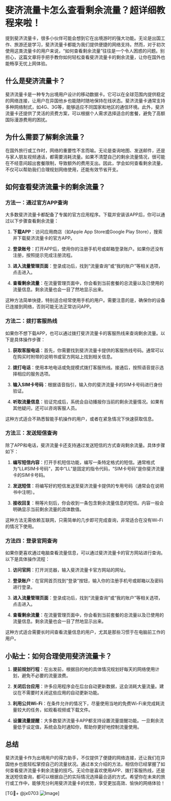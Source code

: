 # 斐济流量卡怎么查看剩余流量？超详细教程来啦！

提到斐济流量卡，很多小伙伴可能会想到它在出境游时的强大功能。无论是出国工作、旅游还是学习，斐济流量卡都能为我们提供便捷的网络支持。然而，对于初次使用这类流量卡的用户来说，“如何查看剩余流量”往往是一个令人困惑的问题。别担心，这篇文章将手把手教你如何轻松查看斐济流量卡的剩余流量，让你在国外也能畅享无忧上网体验。

## 什么是斐济流量卡？

斐济流量卡是一种专为出境用户设计的移动数据卡。它可以在全球范围内提供稳定的网络连接，让用户在异国他乡也能随时随地保持在线状态。斐济流量卡通常支持多种网络制式，如4G、3G等，能够适应不同国家和地区的通信环境。此外，斐济流量卡还提供了灵活的资费方案，可以根据个人需求选择适合的套餐，避免了高额国际漫游费用的困扰。

## 为什么需要了解剩余流量？

在国外旅行或工作时，网络的重要性不言而喻。无论是查询地图、发送邮件，还是与家人朋友视频通话，都需要消耗流量。如果不清楚自己的剩余流量情况，很可能在不经意间超出套餐限制，导致额外的费用支出。因此，学会如何查看剩余流量，不仅可以帮助我们合理规划网络使用，还能有效节省开支。

## 如何查看斐济流量卡的剩余流量？

### 方法一：通过官方APP查询

大多数斐济流量卡都配备了专属的官方应用程序。下载并安装该APP后，你可以通过以下步骤查看剩余流量：

1. **下载APP**：访问应用商店（如Apple App Store或Google Play Store），搜索并下载斐济流量卡的官方APP。
   
2. **登录账号**：打开APP后，使用你的注册手机号或邮箱登录账户。如果你还没有注册，按照提示完成注册流程。

3. **进入流量管理页面**：登录成功后，找到“流量查询”或“我的账户”等相关选项，点击进入。

4. **查看剩余流量**：在流量管理页面中，你会看到当前套餐的总流量以及已使用的流量信息。剩余流量也会一目了然地显示出来。

这种方法简单快捷，特别适合经常使用手机的用户。需要注意的是，确保你的设备已连接到网络，否则可能无法正常访问APP。

### 方法二：拨打客服热线

如果你不想下载APP，也可以通过拨打斐济流量卡的客服热线来查询剩余流量。以下是具体操作步骤：

1. **获取客服电话**：首先，你需要找到斐济流量卡提供的客服热线号码。通常可以在购买时附带的说明书或官方网站上找到相关信息。

2. **拨打电话**：使用本地电话或免提模式拨打客服热线。接通后，按照语音提示选择相应的服务选项。

3. **输入SIM卡号码**：根据语音指引，输入你的斐济流量卡的SIM卡号码进行身份验证。

4. **听取流量信息**：验证完成后，系统会自动播报你当前的剩余流量情况。如果有其他疑问，还可以咨询客服人员。

这种方式适合不熟悉智能手机操作的用户，或者在紧急情况下快速获取信息。

### 方法三：发送短信查询

除了APP和电话，斐济流量卡还支持通过发送短信的方式查询剩余流量。具体步骤如下：

1. **编写短信内容**：打开手机短信功能，编写一条特定格式的短信。通常格式为“LL#SIM卡号码”，其中“LL”是固定的指令代码，“SIM卡号码”是你斐济流量卡的SIM卡号码。

2. **发送短信**：将编写好的短信发送至斐济流量卡提供的专用号码（通常会在说明书中注明）。

3. **接收回复**：稍等片刻后，你会收到一条包含剩余流量信息的短信。内容一般会明确显示当前剩余流量的具体数值。

这种方法无需依赖互联网，只需简单的几步即可完成查询，非常适合在没有Wi-Fi的情况下使用。

### 方法四：登录官网查询

如果你更喜欢通过电脑查看流量信息，可以通过斐济流量卡的官方网站进行查询。以下是具体操作流程：

1. **访问官网**：打开浏览器，输入斐济流量卡官方网站的网址。

2. **登录账户**：在官网首页找到“登录”按钮，输入你的注册手机号或邮箱以及密码进行登录。

3. **进入流量管理页面**：登录成功后，找到“流量查询”或“我的账户”等相关选项，点击进入。

4. **查看剩余流量**：在流量管理页面中，你会看到当前套餐的总流量以及已使用的流量信息。剩余流量也会一目了然地显示出来。

这种方式适合需要长时间查看流量信息的用户，尤其是那些习惯于在电脑前工作的用户。

## 小贴士：如何合理使用斐济流量卡？

1. **提前规划行程**：在出发前，根据目的地的具体情况规划好每天的网络使用计划，避免不必要的流量浪费。

2. **关闭后台应用**：许多应用程序会在后台自动更新数据，这会消耗大量流量。建议在不需要时关闭这些应用的自动更新功能。

3. **利用公共Wi-Fi**：在条件允许的情况下，尽量使用当地的免费Wi-Fi来完成耗流量较大的任务，如观看视频或下载文件。

4. **设置流量提醒**：大多数斐济流量卡APP都支持设置流量提醒功能。一旦剩余流量低于设定值，系统会及时通知你，帮助你更好地控制流量使用。

## 总结

斐济流量卡作为出境用户的得力助手，不仅提供了便捷的网络连接，还让我们在异国他乡也能轻松掌控自己的流量状况。通过本文介绍的方法，相信你已经掌握了如何查看斐济流量卡剩余流量的技巧。无论你是喜欢使用APP、拨打客服热线，还是发送短信查询，都可以根据自己的实际情况选择最合适的方式。希望你在未来的旅行或工作中，能够充分利用斐济流量卡的优势，享受更加高效、愉快的网络体验！

[TG💪+ @jx0703 ![Image](https://github.com/user-attachments/assets/dbca1d08-cadb-493c-b0ec-ad6f7a83f270)]